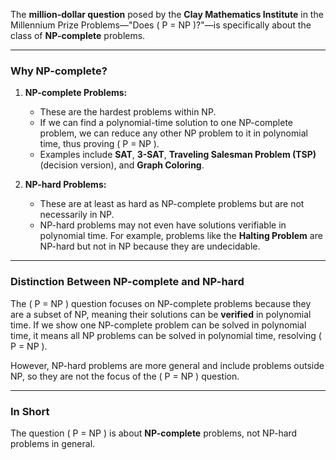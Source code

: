 The **million-dollar question** posed by the **Clay Mathematics Institute** in the Millennium Prize Problems—"Does \( P = NP \)?"—is specifically about the class of **NP-complete** problems.

---

### **Why NP-complete?**
1. **NP-complete Problems:** 
   - These are the hardest problems within NP. 
   - If we can find a polynomial-time solution to one NP-complete problem, we can reduce any other NP problem to it in polynomial time, thus proving \( P = NP \).
   - Examples include **SAT**, **3-SAT**, **Traveling Salesman Problem (TSP)** (decision version), and **Graph Coloring**.

2. **NP-hard Problems:**
   - These are at least as hard as NP-complete problems but are not necessarily in NP.
   - NP-hard problems may not even have solutions verifiable in polynomial time. For example, problems like the **Halting Problem** are NP-hard but not in NP because they are undecidable.

---

### **Distinction Between NP-complete and NP-hard**
The \( P = NP \) question focuses on NP-complete problems because they are a subset of NP, meaning their solutions can be **verified** in polynomial time. If we show one NP-complete problem can be solved in polynomial time, it means all NP problems can be solved in polynomial time, resolving \( P = NP \).

However, NP-hard problems are more general and include problems outside NP, so they are not the focus of the \( P = NP \) question.

---

### **In Short**
The question \( P = NP \) is about **NP-complete** problems, not NP-hard problems in general.
